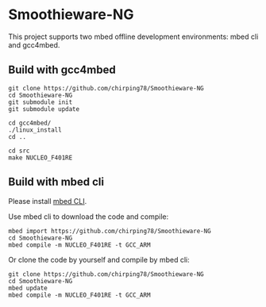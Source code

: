 # Smoothieware-NG

This project supports two mbed offline development environments: mbed cli and gcc4mbed.

## Build with gcc4mbed

```
git clone https://github.com/chirping78/Smoothieware-NG
cd Smoothieware-NG
git submodule init
git submodule update

cd gcc4mbed/
./linux_install
cd ..

cd src
make NUCLEO_F401RE
```

## Build with mbed cli

Please install [mbed CLI](https://github.com/ARMmbed/mbed-cli#installing-mbed-cli).

Use mbed cli to download the code and compile:
```
mbed import https://github.com/chirping78/Smoothieware-NG
cd Smoothieware-NG
mbed compile -m NUCLEO_F401RE -t GCC_ARM
```

Or clone the code by yourself and compile by mbed cli:
```
git clone https://github.com/chirping78/Smoothieware-NG
cd Smoothieware-NG
mbed update
mbed compile -m NUCLEO_F401RE -t GCC_ARM
```
